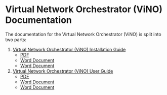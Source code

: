 # Virtual Network Orchestrator (ViNO) Documentation

The documentation for the Virtual Network Orchestrator (ViNO) is split into two parts:

1. [Virtual Network Orchestrator (ViNO) Installation Guide](INSTALL.md)
    - [PDF](Virtual%20Network%20Orchestrator%20(ViNO)%20Installation%20Guide.pdf)
    - [Word Document](Virtual%20Network%20Orchestrator%20(ViNO)%20Installation%20Guide.docx)
    - [Word Document](Virtual%20Network%20Orchestrator%20(ViNO)%20Installation%20Guide.html)
2. [Virtual Network Orchestrator (ViNO) User Guide](USER.md) 
    - [PDF](Virtual%20Network%20Orchestrator%20(ViNO)%20User%20Guide.pdf)
    - [Word Document](Virtual%20Network%20Orchestrator%20(ViNO)%20User%20Guide.docx)
    - [Word Document](Virtual%20Network%20Orchestrator%20(ViNO)%20User%20Guide.html)